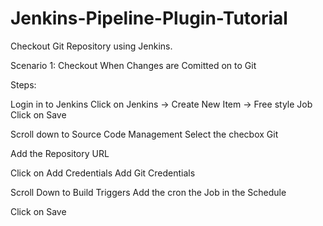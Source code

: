 # Jenkins-Pipeline-Plugin-Tutorial

Checkout Git Repository using Jenkins.

Scenario 1:
Checkout When Changes are Comitted on to Git

Steps:

Login in to Jenkins
Click on Jenkins -> Create New Item -> Free style Job 
Click on Save

Scroll down to Source Code Management
Select the checbox Git

Add the Repository URL

Click on Add Credentials
Add Git Credentials


Scroll Down to Build Triggers
Add the cron the Job in the Schedule


Click on  Save





